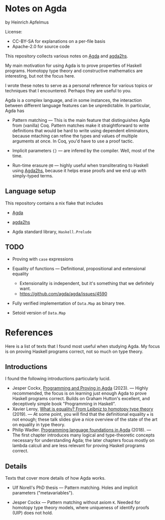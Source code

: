 # Notes on Agda

by Heinrich Apfelmus

License:

* CC-BY-SA for explanations on a per-file basis
* Apache-2.0 for source code

This repository collects various notes on [Agda][] and [agda2hs][].

My main motivation for using Agda is to prove properties of Haskell programs. Homotopy type theory and constructive mathematics are interesting, but not the focus here.

I wrote these notes to serve as a personal reference for various topics or techniques that I encountered. Perhaps they are useful to you.

Agda is a complex language, and in some instances, the interaction between different language features can be unpredictable. In particular, Agda has

* Pattern matching — This is the main feature that distinguishes Agda from (vanilla) Coq. Pattern matches make it straightforward to write definitions that would be hard to write using dependent eliminators, because mtaching can refine the types and values of multiple arguments at once. In Coq, you'd have to use a proof tactic.

* Implicit parameters `{}` — are infered by the compiler. Well, most of the time.

* Run-time erasure `@0` — highly useful when transliterating to Haskell using [Agda2hs][], because it helps erase proofs and we end up with simply-typed terms.

## Language setup

This repository contains a nix flake that includes

* [Agda][]
* [agda2hs][]
* Agda standard library, `Haskell.Prelude`

  [agda]: https://github.com/agda/agda
  [agda2hs]: https://github.com/agda/agda2hs

## TODO

* Proving with `case` expressions

* Equality of functions — Definitional, propositional and extensional equality
  * Extensionality is independent, but it's something that we definitely want.
  * https://github.com/agda/agda/issues/4590

* Fully verified implementation of `Data.Map` as binary tree.
* Setoid version of `Data.Map`

# References

Here is a list of texts that I found most useful when studying Agda. My focus is on proving Haskell programs correct, not so much on type theory.

## Introductions

I found the following introductions particularly lucid.

* Jesper Cockx, [Programming and Proving in Agda][cockx2023] (2023). — Highly recommended, the focus is on learning just enough Agda to prove Haskell programs correct. Builds on Graham Hutton's excellent, and deceptively simple book "Programming in Haskell".
* Xavier Leroy, [What is equality? From Leibniz to homotopy type theory][leroy2019] (2019). — At some point, you will find that the definitional equality `≡` is not enough; these talk slides give a nice overview of the state of the art on equality in type theory.
* Philip Wadler. [Programming language foundations in Agda][wadler2018] (2018). — The first chapter introduces many logical and type-theoretic concepts necessary for understanding Agda; the later chapters focus mostly on lambda calculi and are less relevant for proving Haskell programs correct.

## Details

Texts that cover more details of how Agda works.

* Ulf Norell's PhD thesis — Pattern matching. Holes and implicit parameters ("metavariables").
* Jesper Cockx — Pattern matching without axiom `K`. Needed for homotopy type theory models, where uniqueness of identify proofs (UIP) does not hold.


  [cockx2023]: https://github.com/jespercockx/agda-lecture-notes/blob/master/agda.pdf
  [leroy2019]: https://xavierleroy.org/CdF/2018-2019/10.pdf
  [wadler2018]: https://plfa.inf.ed.ac.uk/22.08/